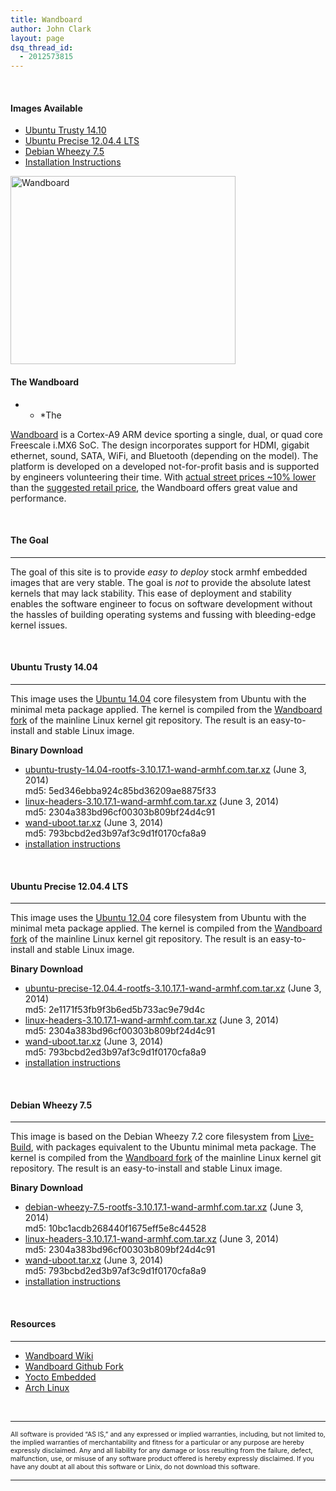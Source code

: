 ```yaml
---
title: Wandboard
author: John Clark
layout: page
dsq_thread_id:
  - 2012573815
---
```

<div class='content-column one_half'>
  <p>
    &nbsp;
  </p>
  
  <h4>
    Images Available
  </h4>
  
  <ul>
    <li>
      <a href="#trusty">Ubuntu Trusty 14.10</a>
    </li>
    <li>
      <a href="#precise">Ubuntu Precise 12.04.4 LTS</a>
    </li>
    <li>
      <a href="#wheezy">Debian Wheezy 7.5</a>
    </li>
    <li>
      <a href="http://www.armhf.com/wand-sd-install/" target="_blank">Installation Instructions</a>
    </li>
  </ul>
</div>

  


<div class='content-column one_half'>
  <img class="wp-image-945" alt="Wandboard" src="http://www.armhf.com/wp-content/uploads/2013/12/wand.jpg" width="360" height="301" />
</div></p> 

#### **The Wandboard**

* * *The 

<a href="http://www.wandboard.org/" target="_blank">Wandboard</a> is a Cortex-A9 ARM device sporting a single, dual, or quad core Freescale i.MX6 SoC. The design incorporates support for HDMI, gigabit ethernet, sound, SATA, WiFi, and Bluetooth (depending on the model). The platform is developed on a developed not-for-profit basis and is supported by engineers volunteering their time. With <a href="http://www.em.avnet.com/en-us/design/drc/Pages/Wandboard-org-Ultra-low-cost-Platform-based-on-the-Freescale-i-MX6-Multimedia-Applications-Processor.aspx" target="_blank">actual street prices ~10% lower</a> than the <a href="http://www.wandboard.org/index.php/buy" target="_blank">suggested retail price</a>, the Wandboard offers great value and performance.</p> 

&nbsp;

#### **The Goal**

* * *

<span>The goal of this site is to provide <em>easy to deploy</em> stock armhf embedded images that are very stable. The goal is <em>not</em> to provide the absolute latest kernels that may lack stability. This ease of deployment and stability enables the software engineer to focus on software development without the hassles of building operating systems and fussing with bleeding-edge kernel issues.</span>

<a name="trusty"></a>  
<span> </span>

#### **Ubuntu Trusty 14.04**

* * *

This image uses the <a href="http://cdimage.ubuntu.com/ubuntu-core/releases/14.04/release/" target="_blank">Ubuntu 14.04</a> core filesystem from Ubuntu with the minimal meta package applied. The kernel is compiled from the <a href="https://github.com/wandboard-org/linux" target="_blank">Wandboard fork</a> of the mainline Linux kernel git repository. The result is an easy-to-install and stable Linux image.

**Binary Download**

  * [ubuntu-trusty-14.04-rootfs-3.10.17.1-wand-armhf.com.tar.xz][1] (June 3, 2014)  
    md5: 5ed346ebba924c85bd36209ae8875f33
  * [linux-headers-3.10.17.1-wand-armhf.com.tar.xz][2] (June 3, 2014)  
    md5: 2304a383bd96cf00303b809bf24d4c91
  * [wand-uboot.tar.xz][3] (June 3, 2014)  
    md5: 793bcbd2ed3b97af3c9d1f0170cfa8a9
  * [installation instructions][4]

<a name="precise"></a>  
<span> </span>

#### **Ubuntu Precise 12.04.4 LTS**

* * *

This image uses the <a href="http://cdimage.ubuntu.com/ubuntu-core/releases/12.04/release/" target="_blank">Ubuntu 12.04</a> core filesystem from Ubuntu with the minimal meta package applied. The kernel is compiled from the <a href="https://github.com/wandboard-org/linux" target="_blank">Wandboard fork</a> of the mainline Linux kernel git repository. The result is an easy-to-install and stable Linux image.

**Binary Download**

  * [ubuntu-precise-12.04.4-rootfs-3.10.17.1-wand-armhf.com.tar.xz][5] (June 3, 2014)  
    md5: 2e1171f53fb9f3b6ed5b733ac9e79d4c
  * [linux-headers-3.10.17.1-wand-armhf.com.tar.xz][2] (June 3, 2014)  
    md5: 2304a383bd96cf00303b809bf24d4c91
  * [wand-uboot.tar.xz][3] (June 3, 2014)  
    md5: 793bcbd2ed3b97af3c9d1f0170cfa8a9
  * [installation instructions][4]

<a name="wheezy"></a>  
<span> </span>

#### **Debian Wheezy 7.5**

* * *

This image is based on the Debian Wheezy 7.2 core filesystem from <a href="http://wiki.debian.org/InstallingDebianOn/TI/BeagleBone" target="_blank">Live-Build</a>, with packages equivalent to the Ubuntu minimal meta package. The kernel is compiled from the <a href="https://github.com/wandboard-org/linux" target="_blank">Wandboard fork</a> of the mainline Linux kernel git repository. The result is an easy-to-install and stable Linux image.

**Binary Download**

  * [debian-wheezy-7.5-rootfs-3.10.17.1-wand-armhf.com.tar.xz][6] (June 3, 2014)  
    md5: 10bc1acdb268440f1675eff5e8c44528
  * [linux-headers-3.10.17.1-wand-armhf.com.tar.xz][2] (June 3, 2014)  
    md5: 2304a383bd96cf00303b809bf24d4c91
  * [wand-uboot.tar.xz][3] (June 3, 2014)  
    md5: 793bcbd2ed3b97af3c9d1f0170cfa8a9
  * [installation instructions][4]

&nbsp;

<span> </span>

#### **Resources**

* * *

  * <a href="http://wiki.wandboard.org/index.php/Main_Page" target="_blank">Wandboard Wiki</a>
  * <a href="https://github.com/wandboard-org/linux" target="_blank">Wandboard Github Fork</a>
  * <a href="http://wiki.wandboard.org/index.php/Getting_started_with_Yocto_on_Wandboard" target="_blank">Yocto Embedded</a>
  * <a href="http://archlinuxarm.org/platforms/armv7/freescale/wandboard" target="_blank">Arch Linux</a>

&nbsp;

* * *

<p style="font-size: .75em;">
  All software is provided “AS IS,” and any expressed or implied warranties, including, but not limited to, the implied warranties of merchantability and fitness for a particular or any purpose are hereby expressly disclaimed. Any and all liability for any damage or loss resulting from the failure, defect, malfunction, use, or misuse of any software product offered is hereby expressly disclaimed. If you have any doubt at all about this software or Linix, do not download this software.
</p>

* * *

 [1]: http://s3.armhf.com/dist/wand/ubuntu-trusty-14.04-rootfs-3.10.17.1-wand-armhf.com.tar.xz
 [2]: http://s3.armhf.com/dist/wand/linux-headers-3.10.17.1-wand-armhf.com.tar.xz
 [3]: http://s3.armhf.com/dist/wand/wand-uboot.tar.xz
 [4]: http://www.armhf.com/wand-sd-install/
 [5]: http://s3.armhf.com/dist/wand/ubuntu-precise-12.04.4-rootfs-3.10.17.1-wand-armhf.com.tar.xz
 [6]: http://s3.armhf.com/dist/wand/debian-wheezy-7.5-rootfs-3.10.17.1-wand-armhf.com.tar.xz